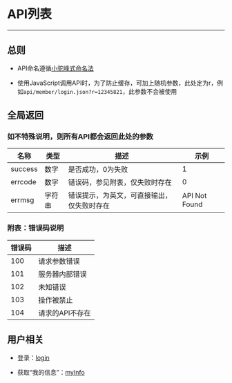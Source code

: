 # API列表

***

## 总则

* API命名遵循[小驼峰式命名法](http://zh.wikipedia.org/wiki/%E9%A7%9D%E5%B3%B0%E5%BC%8F%E5%A4%A7%E5%B0%8F%E5%AF%AB)

* 使用JavaScript调用API时，为了防止缓存，可加上随机参数，此处定为r，例如`api/member/login.json?r=12345821`，此参数不会被使用

## 全局返回

### 如不特殊说明，则所有API都会返回此处的参数

| 名称 | 类型 | 描述 | 示例 |
| --- | --- | --- | --- |
| success | 数字 | 是否成功，0为失败 | 1 |
| errcode | 数字 | 错误码，参见附表，仅失败时存在 | 0 |
| errmsg | 字符串 | 错误提示，为英文，可直接输出，仅失败时存在 | API Not Found |

### 附表：错误码说明

| 错误码 | 描述 |
| --- | --- |
| 100 | 请求参数错误 |
| 101 | 服务器内部错误 |
| 102 | 未知错误 |
| 103 | 操作被禁止 |
| 104 | 请求的API不存在 |

## 用户相关

* 登录：[login](member/login.md)

* 获取“我的信息”：[myInfo](member/myInfo.md)
